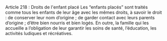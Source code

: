 Article 218 : Droits de l'enfant placé
Les “enfants placés” sont traités comme tous les enfants de leur âge avec les mêmes droits, à savoir le droit :
de conserver leur nom d’origine ;
de garder contact avec leurs parents d’origine ;
d’être bien nourris et bien logés.
En outre, la famille qui les accueille a l’obligation de leur garantir les soins de santé, l’éducation, les activités ludiques et récréatives.